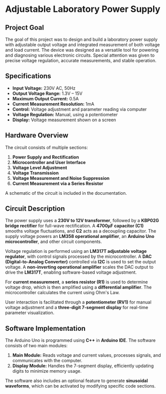 # Adjustable Laboratory Power Supply

## Project Goal
The goal of this project was to design and build a laboratory power supply with adjustable output voltage and integrated measurement of both voltage and load current. The device was designed as a versatile tool for powering and diagnosing various electronic circuits. Special attention was given to precise voltage regulation, accurate measurements, and stable operation.

## Specifications
- **Input Voltage:** 230V AC, 50Hz  
- **Output Voltage Range:** 1.3V – 15V  
- **Maximum Output Current:** 0.5A  
- **Current Measurement Resolution:** 1mA  
- **Control:** Voltage adjustment and parameter reading via computer  
- **Voltage Regulation:** Manual, using a potentiometer  
- **Display:** Voltage measurement shown on a screen  

## Hardware Overview
The circuit consists of multiple sections:
1. **Power Supply and Rectification**  
2. **Microcontroller and User Interface**  
3. **Voltage Level Adjustment**  
4. **Voltage Transmission**  
5. **Voltage Measurement and Noise Suppression**  
6. **Current Measurement via a Series Resistor**

A schematic of the circuit is included in the documentation.

## Circuit Description
The power supply uses a **230V to 12V transformer**, followed by a **KBP02G bridge rectifier** for full-wave rectification. A **4700µF capacitor (C1)** smooths voltage fluctuations, and **C2** acts as a decoupling capacitor. The supply voltage powers an **LM358 operational amplifier**, an **Arduino Uno microcontroller**, and other circuit components. 

Voltage regulation is performed using an **LM317T adjustable voltage regulator**, with control signals processed by the microcontroller. A **DAC (Digital-to-Analog Converter)** controlled via **I2C** is used to set the output voltage. A **non-inverting operational amplifier** scales the DAC output to drive the **LM317T**, enabling software-based voltage adjustment.

For **current measurement**, a **series resistor (R1)** is used to determine voltage drop, which is then amplified using a **differential amplifier**. The microcontroller calculates the current using Ohm's Law.

User interaction is facilitated through a **potentiometer (RV1)** for manual voltage adjustment and a **three-digit 7-segment display** for real-time parameter visualization.

## Software Implementation
The Arduino Uno is programmed using **C++** in **Arduino IDE**. The software consists of two main modules:
1. **Main Module:** Reads voltage and current values, processes signals, and communicates with the computer.
2. **Display Module:** Handles the 7-segment display, efficiently updating digits to minimize memory usage.

The software also includes an optional feature to generate **sinusoidal waveforms**, which can be activated by modifying specific code sections.

